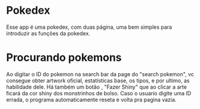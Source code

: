 # Pokedex
Esse app é uma pokedex, com duas página, uma bem simples para introduzir as funções da pokedex.
# Procurando pokemons
Ao digitar o ID do pokemon na search bar da page do "search pokemon", vc consegue obter artwork oficial, estatísticas base, os tipos, e por ultimo, as habilidade dele.
Há também um botão , "Fazer Shiny" que ao clicar a arte ficará da cor shiny dos monstrinhos de bolso.
Caso o usuario digite uma ID errada, o programa automaticamente reseta e volta pra pagina vazia.

